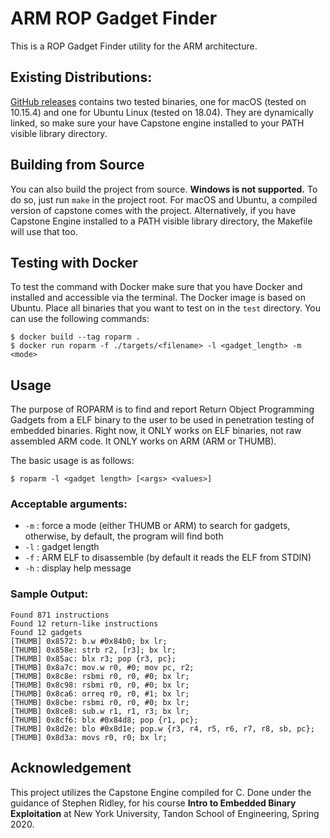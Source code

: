 # ARM ROP Gadget Finder
This is a ROP Gadget Finder utility for the ARM architecture. 

## Existing Distributions:
[GitHub releases](https://github.com/theo-kim/roparm/releases) contains two tested binaries, one for macOS (tested on 10.15.4) and one for Ubuntu Linux (tested on 18.04). They are dynamically linked, so make sure your have Capstone engine installed to your PATH visible library directory.

## Building from Source
You can also build the project from source. **Windows is not supported.** To do so, just run `make` in the project root. For macOS and Ubuntu, a compiled version of capstone comes with the project. Alternatively, if you have Capstone Engine installed to a PATH visible library directory, the Makefile will use that too.

## Testing with Docker
To test the command with Docker make sure that you have Docker and installed and accessible via the terminal. The Docker image is based on Ubuntu. Place all binaries that you want to test on in the `test` directory. You can use the following commands:

```
$ docker build --tag roparm .
$ docker run roparm -f ./targets/<filename> -l <gadget_length> -m <mode>
```

## Usage
The purpose of ROPARM is to find and report Return Object Programming Gadgets from a ELF binary to the user to be used in penetration testing of embedded binaries. Right now, it ONLY works on ELF binaries, not raw assembled ARM code. It ONLY works on ARM (ARM or THUMB).

The basic usage is as follows:
```
$ roparm -l <gadget length> [<args> <values>]
```

### Acceptable arguments:
- `-m` : force a mode (either THUMB or ARM) to search for gadgets, otherwise, by default, the program will find both
- `-l` : gadget length
- `-f` : ARM ELF to disassemble (by default it reads the ELF from STDIN)
- `-h` : display help message

### Sample Output:
```
Found 871 instructions
Found 12 return-like instructions
Found 12 gadgets
[THUMB] 0x8572: b.w #0x84b0; bx lr; 
[THUMB] 0x858e: strb r2, [r3]; bx lr; 
[THUMB] 0x85ac: blx r3; pop {r3, pc}; 
[THUMB] 0x8a7c: mov.w r0, #0; mov pc, r2; 
[THUMB] 0x8c8e: rsbmi r0, r0, #0; bx lr; 
[THUMB] 0x8c98: rsbmi r0, r0, #0; bx lr; 
[THUMB] 0x8ca6: orreq r0, r0, #1; bx lr; 
[THUMB] 0x8cbe: rsbmi r0, r0, #0; bx lr; 
[THUMB] 0x8ce8: sub.w r1, r1, r3; bx lr; 
[THUMB] 0x8cf6: blx #0x84d8; pop {r1, pc}; 
[THUMB] 0x8d2e: blo #0x8d1e; pop.w {r3, r4, r5, r6, r7, r8, sb, pc}; 
[THUMB] 0x8d3a: movs r0, r0; bx lr; 
```

## Acknowledgement
This project utilizes the Capstone Engine compiled for C. Done under the guidance of Stephen Ridley, for his course **Intro to Embedded Binary Exploitation** at New York University, Tandon School of Engineering, Spring 2020.